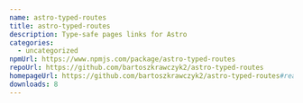 ```yaml
---
name: astro-typed-routes
title: astro-typed-routes
description: Type-safe pages links for Astro
categories:
  - uncategorized
npmUrl: https://www.npmjs.com/package/astro-typed-routes
repoUrl: https://github.com/bartoszkrawczyk2/astro-typed-routes
homepageUrl: https://github.com/bartoszkrawczyk2/astro-typed-routes#readme
downloads: 8
---
```

